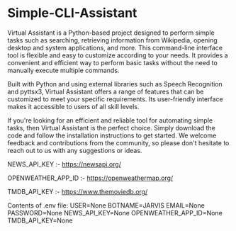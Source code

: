 # Simple-CLI-Assistant

Virtual Assistant is a Python-based project designed to perform simple tasks such as searching, retrieving information from Wikipedia, opening desktop and system applications, and more. This command-line interface tool is flexible and easy to customize according to your needs. It provides a convenient and efficient way to perform basic tasks without the need to manually execute multiple commands.

Built with Python and using external libraries such as Speech Recognition and pyttsx3, Virtual Assistant offers a range of features that can be customized to meet your specific requirements. Its user-friendly interface makes it accessible to users of all skill levels.

If you're looking for an efficient and reliable tool for automating simple tasks, then Virtual Assistant is the perfect choice. Simply download the code and follow the installation instructions to get started. We welcome feedback and contributions from the community, so please don't hesitate to reach out to us with any suggestions or ideas.

NEWS_API_KEY :- https://newsapi.org/

OPENWEATHER_APP_ID :- https://openweathermap.org/

TMDB_API_KEY :- https://www.themoviedb.org/

Contents of .env file:
USER=None
BOTNAME=JARVIS
EMAIL=None
PASSWORD=None
NEWS_API_KEY=None
OPENWEATHER_APP_ID=None
TMDB_API_KEY=None
